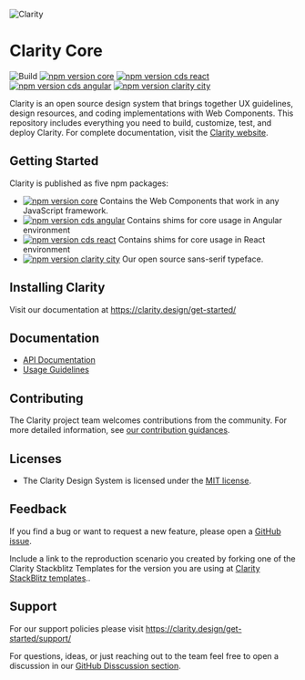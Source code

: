 ![Clarity](logo.png)

# Clarity Core

![Build](https://github.com/vmware-clarity/core/workflows/Build/badge.svg)
[![npm version core](https://img.shields.io/npm/v/@cds/core/next?label=%40cds%2Fcore&style=flat-square)](https://www.npmjs.com/package/@cds/core)
[![npm version cds react](https://img.shields.io/npm/v/@cds/angular/next?label=%40cds%2Freact&style=flat-square)](https://www.npmjs.com/package/@cds/react)
[![npm version cds angular](https://img.shields.io/npm/v/@cds/angular/next?label=%40cds%2Fangular&style=flat-square)](https://www.npmjs.com/package/@cds/angular)
[![npm version clarity city](https://img.shields.io/npm/v/@cds/city/latest?label=%40cds%2Fcity&style=flat-square)](https://www.npmjs.com/package/@cds/city)

Clarity is an open source design system that brings together UX
guidelines, design resources, and coding implementations with Web Components. This
repository includes everything you need to build, customize, test, and deploy
Clarity. For complete documentation, visit the [Clarity website](https://clarity.design).

## Getting Started

Clarity is published as five npm packages:

- [![npm version core](https://img.shields.io/npm/v/@cds/core/next?label=%40cds%2Fcore&style=flat-square)](https://www.npmjs.com/package/@cds/core) Contains the Web
  Components that work in any JavaScript framework.
- [![npm version cds angular](https://img.shields.io/npm/v/@cds/angular/next?label=%40cds%2Fangular&style=flat-square)](https://www.npmjs.com/package/@cds/angular) Contains shims for core usage in Angular environment
- [![npm version cds react](https://img.shields.io/npm/v/@cds/angular/next?label=%40cds%2Freact&style=flat-square)](https://www.npmjs.com/package/@cds/react) Contains shims for core usage in React environment
- [![npm version clarity city](https://img.shields.io/npm/v/@cds/city/latest?label=%40cds%2Fcity&style=flat-square)](https://www.npmjs.com/package/@cds/city) Our open source sans-serif typeface.

## Installing Clarity

Visit our documentation at https://clarity.design/get-started/

## Documentation

- [API Documentation](https://clarity.design/storybook/core)
- [Usage Guidelines](https://clarity.design)

## Contributing

The Clarity project team welcomes contributions from the community. For more
detailed information, see [our contribution guidances](./docs/CONTRIBUTING.md).

## Licenses

- The Clarity Design System is licensed under the [MIT license](./LICENSE).

## Feedback

If you find a bug or want to request a new feature, please open a [GitHub issue](https://github.com/vmware-clarity/core/issues).

Include a link to the reproduction scenario you created by forking one of the
Clarity Stackblitz Templates for the version you are using at
[Clarity StackBlitz templates](https://stackblitz.com/@clr-team/)..

## Support

For our support policies please visit https://clarity.design/get-started/support/

For questions, ideas, or just reaching out to the team feel free to open a discussion in our [GitHub Disscussion section](https://github.com/vmware-clarity/core/discussions).
